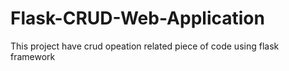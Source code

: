 # Flask-CRUD-Web-Application
This project have crud opeation related piece of code using flask framework
